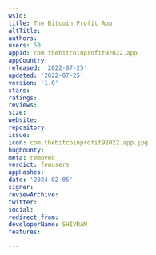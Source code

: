 ```yaml
---
wsId: 
title: The Bitcoin Profit App
altTitle: 
authors: 
users: 50
appId: com.thebitcoinprofit92022.app
appCountry: 
released: '2022-07-25'
updated: '2022-07-25'
version: '1.0'
stars: 
ratings: 
reviews: 
size: 
website: 
repository: 
issue: 
icon: com.thebitcoinprofit92022.app.jpg
bugbounty: 
meta: removed
verdict: fewusers
appHashes: 
date: '2024-02-05'
signer: 
reviewArchive: 
twitter: 
social: 
redirect_from: 
developerName: SHIVRAM
features: 

---
```


